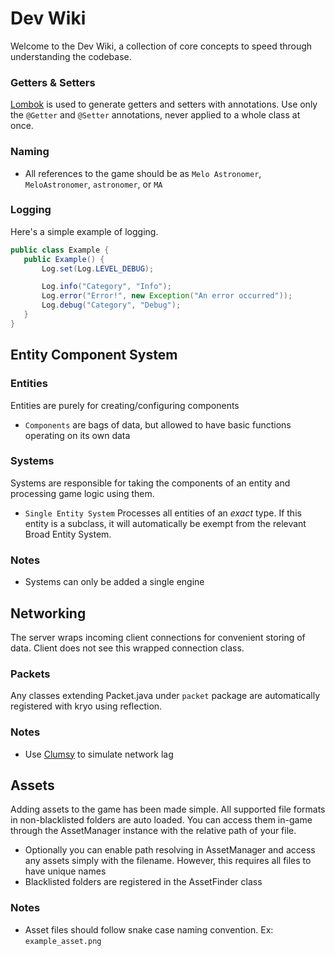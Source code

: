 # Dev Wiki
Welcome to the Dev Wiki, a collection of core concepts to speed through understanding the codebase.



### Getters & Setters
[Lombok](https://github.com/projectlombok/lombok "") is used to generate getters and setters with annotations. Use only the `@Getter` and `@Setter` annotations, never applied to a whole class at once.


### Naming
- All references to the game should be as
  `Melo Astronomer`, `MeloAstronomer`, `astronomer`, or `MA`

### Logging
Here's a simple example of logging.
```java
public class Example {
   public Example() {
       Log.set(Log.LEVEL_DEBUG);

       Log.info("Category", "Info");
       Log.error("Error!", new Exception("An error occurred"));
       Log.debug("Category", "Debug");
   }
}
```

## Entity Component System

### Entities
Entities are purely for creating/configuring components

- `Components` are bags of data, but allowed to have basic functions operating on its own data

### Systems
Systems are responsible for taking the components of an entity and processing game logic using them.

- `Single Entity System` Processes all entities of an _exact_ type. If this entity is a subclass, it will automatically be exempt from the relevant Broad Entity System.

### Notes
- Systems can only be added a single engine

## Networking
The server wraps incoming client connections for convenient storing of data. Client does not see this wrapped connection class.

### Packets
Any classes extending Packet.java under `packet` package are automatically registered with kryo using reflection.


### Notes
- Use [Clumsy](https://github.com/jagt/clumsy "") to simulate network lag


## Assets
Adding assets to the game has been made simple. All supported file formats in non-blacklisted folders are auto loaded. You can access them in-game through the AssetManager instance with the relative path of your file.

- Optionally you can enable path resolving in AssetManager and access any assets simply with the filename. However, this requires all files to have unique names
- Blacklisted folders are registered in the AssetFinder class

### Notes
- Asset files should follow snake case naming convention. Ex: `example_asset.png`
